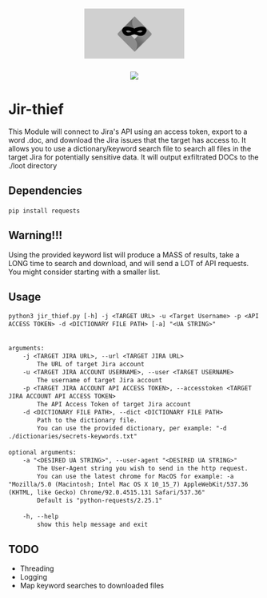 <h1 align="center">
  <img src="static/jir_thief-banner.png" alt="jir-thief" width="200px"></a>
  <br>
</h1>
<p align="center">
<a href="https://twitter.com/antman1p"><img src="https://img.shields.io/twitter/follow/antman1p.svg?logo=twitter"></a>
</p>

# Jir-thief
This Module will connect to Jira's API using an access token, export to a word .doc, and download the Jira issues
that the target has access to. It allows you to use a dictionary/keyword search file to search all files in the target
Jira for potentially sensitive data. It will output exfiltrated DOCs to the ./loot directory
## Dependencies
`pip install requests`
## Warning!!!  
Using the provided keyword list will produce a MASS of results, take a LONG time to search and download, and will send a LOT of API requests.  You might consider starting with a smaller list.
## Usage
```
python3 jir_thief.py [-h] -j <TARGET URL> -u <Target Username> -p <API ACCESS TOKEN> -d <DICTIONARY FILE PATH> [-a] "<UA STRING>"


arguments:
	-j <TARGET JIRA URL>, --url <TARGET JIRA URL>
		The URL of target Jira account
	-u <TARGET JIRA ACCOUNT USERNAME>, --user <TARGET USERNAME>
		The username of target Jira account
	-p <TARGET JIRA ACCOUNT API ACCESS TOKEN>, --accesstoken <TARGET JIRA ACCOUNT API ACCESS TOKEN>
		The API Access Token of target Jira account
	-d <DICTIONARY FILE PATH>, --dict <DICTIONARY FILE PATH>
		Path to the dictionary file.
		You can use the provided dictionary, per example: "-d ./dictionaries/secrets-keywords.txt"

optional arguments:
	-a "<DESIRED UA STRING>", --user-agent "<DESIRED UA STRING>"
		The User-Agent string you wish to send in the http request.
		You can use the latest chrome for MacOS for example: -a "Mozilla/5.0 (Macintosh; Intel Mac OS X 10_15_7) AppleWebKit/537.36 (KHTML, like Gecko) Chrome/92.0.4515.131 Safari/537.36"
		Default is "python-requests/2.25.1"

	-h, --help
		show this help message and exit
```
## TODO
- Threading
- Logging
- Map keyword searches to downloaded files

